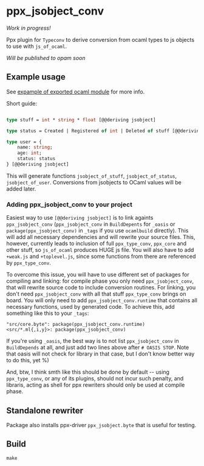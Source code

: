 
# ppx_jsobject_conv

*Work in progress!*

Ppx plugin for `Typeconv` to derive conversion from ocaml types to js objects to use with `js_of_ocaml`.

*Will be published to opam soon*

## Example usage

See [expample of exported ocaml module](https://github.com/little-arhat/exported-ocaml-js) for more info.

Short guide:

```ocaml

type stuff = int * string * float [@@deriving jsobject]

type status = Created | Registered of int | Deleted of stuff [@@deriving jsobject]

type user = {
    name: string;
    age: int;
    status: status
} [@@deriving jsobject]

```

This will generate functions `jsobject_of_stuff`, `jsobject_of_status`, `jsobject_of_user`. Conversions from jsobjects to OCaml values will be added later.

### Adding ppx_jsobject_conv to your project

Easiest way to use `[@@deriving jsobject]` is to link againts `ppx_jsobject_conv` (`ppx_jsobject_conv`
in `BuildDepents` for `_oasis` or `package(ppx_jsobject_conv)` in `_tags` if you use `ocamlbuild` directly). This will add all necessary dependencies
and will rewrite your source files. This, however, currently leads to inclusion of full `ppx_type_conv`, `ppx_core` and other stuff, so `js_of_ocaml` produces
HUGE js file. You will also have to add `+weak.js` and `+toplevel.js`, since some functions from there are referenced by `ppx_type_conv`.

To overcome this issue, you will have to use different set of packages for compiling and linking: for compile phase you only need `ppx_jsobject_conv`, that
will rewrite source code to include conversion routines. For linking, you don't need `ppx_jsobject_conv` with all that stuff `ppx_type_conv` brings on board.
You will only need to add `ppx_jsobject_conv.runtime` that contains all necessary functions, used by generated code. To achieve this, add something like this
to your `_tags`:

```
"src/core.byte": package(ppx_jsobject_conv.runtime)
<src/*.ml{,i,y}>: package(ppx_jsobject_conv)
```

If you're using `_oasis`, the best way is to not list `ppx_jsobject_conv` in `BuildDepends` at all, and just add two lines above after `# OASIS STOP`. Note
that oasis will not check for library in that case, but I don't know better way to do this, yet %)

And, btw, I think smth like this should be done by default -- using `ppx_type_conv`, or any of its plugins, should not incur such penalty, and libraris, acting
as shell for ppx rewriters should only be used at compile phase.

## Standalone rewriter

Package also installs ppx-driver `ppx_jsobject.byte` that is useful for testing.

## Build

`make`
